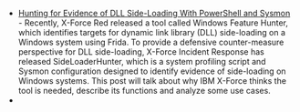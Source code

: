 * [Hunting for Evidence of DLL Side-Loading With PowerShell and Sysmon](https://securityintelligence.com/posts/hunting-evidence-dll-side-loading-powershell-sysmon/) - Recently, X-Force Red released a tool called Windows Feature Hunter, which identifies targets for dynamic link library (DLL) side-loading on a Windows system using Frida. To provide a defensive counter-measure perspective for DLL side-loading, X-Force Incident Response has released SideLoaderHunter, which is a system profiling script and Sysmon configuration designed to identify evidence of side-loading on Windows systems. This post will talk about why IBM X-Force thinks the tool is needed, describe its functions and analyze some use cases.
* 
